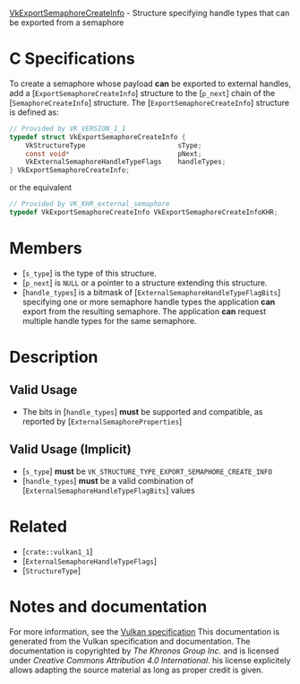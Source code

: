 [VkExportSemaphoreCreateInfo](https://www.khronos.org/registry/vulkan/specs/1.3-extensions/man/html/VkExportSemaphoreCreateInfo.html) - Structure specifying handle types that can be exported from a semaphore

# C Specifications
To create a semaphore whose payload  **can**  be exported to external handles,
add a [`ExportSemaphoreCreateInfo`] structure to the [`p_next`] chain
of the [`SemaphoreCreateInfo`] structure.
The [`ExportSemaphoreCreateInfo`] structure is defined as:
```c
// Provided by VK_VERSION_1_1
typedef struct VkExportSemaphoreCreateInfo {
    VkStructureType                       sType;
    const void*                           pNext;
    VkExternalSemaphoreHandleTypeFlags    handleTypes;
} VkExportSemaphoreCreateInfo;
```
or the equivalent
```c
// Provided by VK_KHR_external_semaphore
typedef VkExportSemaphoreCreateInfo VkExportSemaphoreCreateInfoKHR;
```

# Members
- [`s_type`] is the type of this structure.
- [`p_next`] is `NULL` or a pointer to a structure extending this structure.
- [`handle_types`] is a bitmask of [`ExternalSemaphoreHandleTypeFlagBits`] specifying one or more semaphore handle types the application  **can**  export from the resulting semaphore. The application  **can**  request multiple handle types for the same semaphore.

# Description
## Valid Usage
-    The bits in [`handle_types`] **must**  be supported and compatible, as reported by [`ExternalSemaphoreProperties`]

## Valid Usage (Implicit)
-  [`s_type`] **must**  be `VK_STRUCTURE_TYPE_EXPORT_SEMAPHORE_CREATE_INFO`
-  [`handle_types`] **must**  be a valid combination of [`ExternalSemaphoreHandleTypeFlagBits`] values

# Related
- [`crate::vulkan1_1`]
- [`ExternalSemaphoreHandleTypeFlags`]
- [`StructureType`]

# Notes and documentation
For more information, see the [Vulkan specification](https://www.khronos.org/registry/vulkan/specs/1.3-extensions/html/vkspec.html)
This documentation is generated from the Vulkan specification and documentation.
The documentation is copyrighted by *The Khronos Group Inc.* and is licensed under *Creative Commons Attribution 4.0 International*.
his license explicitely allows adapting the source material as long as proper credit is given.
        